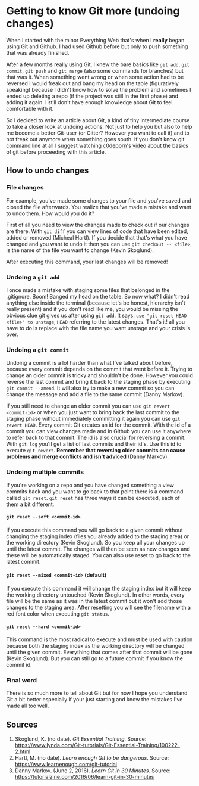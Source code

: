 # Getting to know Git more (undoing changes)
When I started with the minor Everything Web that's when I **really** began using Git and Github. I had used Github before but only to push something that was already finished.

After a few months really using Git, I knew the bare basics like `git add`, `git commit`, `git push` and `git merge` (also some commands for branches) but that was it. When something went wrong or when some action had to be reversed I would freak out and bang my head on the table (figuratively speaking) because I didn't know how to solve the problem and sometimes I ended up deleting a repo (if the project was still in the first phase) and adding it again. I still don't have enough knowledge about Git to feel comfortable with it.

So I decided to write an article about Git, a kind of tiny intermediate course to take a closer look at undoing actions. Not just to help you but also to help me become a better Git-user (or Gitter? However you want to call it) and to not freak out anymore when something goes south. If you don't know git command line at all I suggest watching [c0deporn's video](https://www.youtube.com/watch?v=Y9XZQO1n_7c) about the basics of git before proceeding with this article.

## How to undo changes
### File changes
For example, you've made some changes to your file and you've saved and closed the file afterwards. You realize that you've made a mistake and want to undo them. How would you do it?

First of all you need to view the changes made to check out if our changes are there. With `git diff` you can view lines of code that have been edited, added or removed (Micheal Hartl). If you decide that that's what you have changed and you want to undo it then you can use `git checkout -- <file>`, <file> is the name of the file you want to change (Kevin Skoglund).

After executing this command, your last changes will be removed!

### Undoing a `git add`
I once made a mistake with staging some files that belonged in the .gitignore. Boom! Banged my head on the table. So now what? I didn't read anything else inside the terminal (because let's be honest, hierarchy isn't really present) and if you don't read like me, you would be missing the obvious clue git gives us after using `git add`. It says: `use "git reset HEAD <file>" to unstage`, `HEAD` referring to the latest changes. That's it! all you have to do is replace <file> with the file name you want unstage and your crisis is over.

### Undoing a `git commit`
Undoing a commit is a lot harder than what I've talked about before, because every commit depends on the commit that went before it. Trying to change an older commit is tricky and shouldn't be done. However you could reverse the last commit and bring it back to the staging phase by executing `git commit --amend`. It will also try to make a new commit so you can change the message and add a file to the same commit (Danny Markov).

If you still need to change an older commit you can use `git revert <commit-id>` or when you just want to bring back the last commit to the staging phase without immediately committing it again you can use `git revert HEAD`. Every commit Git creates an id for the commit. With the id of a commit you can view changes made and in Github you can use it anywhere to refer back to that commit. The id is also crucial for reversing a commit. With `git log` you'll get a list of last commits and their id's. Use this id to execute `git revert`. **Remember that reversing older commits can cause problems and merge conflicts and isn't adviced** (Danny Markov).

### Undoing multiple commits
If you're working on a repo and you have changed something a view commits back and you want to go back to that point there is a command called `git reset`. `git reset` has three ways it can be executed, each of them a bit different.

#### `git reset --soft <commit-id>`
If you execute this command you will go back to a given commit without changing the staging index (files you already added to the staging area) or the working directory (Kevin Skoglund). So you keep all your changes up until the latest commit. The changes will then be seen as new changes and these will be automatically staged. You can also use reset to go back to the latest commit.

#### `git reset --mixed <commit-id>` (default)
If you execute this command it will change the staging index but it will keep the working directory untouched (Kevin Skoglund). In other words, every file will be the same as it was in the latest commit but it won't add those changes to the staging area. After resetting you will see the filename with a red font color when executing `git status`.

#### `git reset --hard <commit-id>`
This command is the most radical to execute and must be used with caution because both the staging index as the working directory will be changed until the given commit. Everything that comes after that commit will be gone (Kevin Skoglund). But you can still go to a future commit if you know the commit id.

### Final word
There is so much more to tell about Git but for now I hope you understand Git a bit better especially if your just starting and know the mistakes I've made all too well.

## Sources
1. Skoglund, K. (no date). *Git Essential Training*. Source:
https://www.lynda.com/Git-tutorials/Git-Essential-Training/100222-2.html
2. Hartl, M. (no date). *Learn enough Git to be dangerous*. Source:
https://www.learnenough.com/git-tutorial
3. Danny Markov. (June 2, 2016). *Learn Git in 30 Minutes*. Source: https://tutorialzine.com/2016/06/learn-git-in-30-minutes
